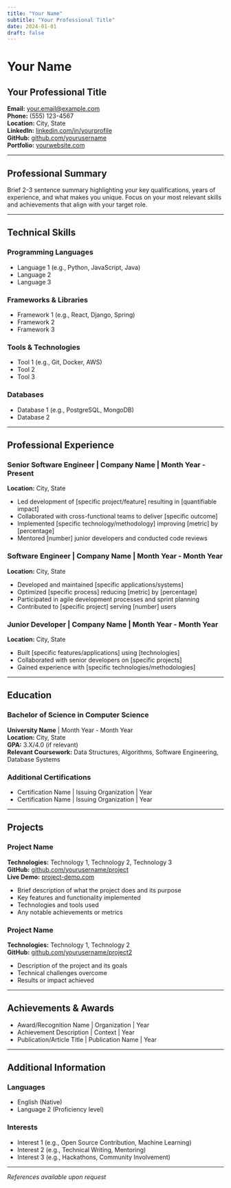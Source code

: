 ```yaml
---
title: "Your Name"
subtitle: "Your Professional Title"
date: 2024-01-01
draft: false
---
```


# Your Name
## Your Professional Title

**Email:** your.email@example.com  
**Phone:** (555) 123-4567  
**Location:** City, State  
**LinkedIn:** [linkedin.com/in/yourprofile](https://linkedin.com/in/yourprofile)  
**GitHub:** [github.com/yourusername](https://github.com/yourusername)  
**Portfolio:** [yourwebsite.com](https://yourwebsite.com)

---

## Professional Summary

Brief 2-3 sentence summary highlighting your key qualifications, years of experience, and what makes you unique. Focus on your most relevant skills and achievements that align with your target role.

---

## Technical Skills

### Programming Languages
- Language 1 (e.g., Python, JavaScript, Java)
- Language 2
- Language 3

### Frameworks & Libraries
- Framework 1 (e.g., React, Django, Spring)
- Framework 2
- Framework 3

### Tools & Technologies
- Tool 1 (e.g., Git, Docker, AWS)
- Tool 2
- Tool 3

### Databases
- Database 1 (e.g., PostgreSQL, MongoDB)
- Database 2

---

## Professional Experience

### Senior Software Engineer | Company Name | Month Year - Present
**Location:** City, State

- Led development of [specific project/feature] resulting in [quantifiable impact]
- Collaborated with cross-functional teams to deliver [specific outcome]
- Implemented [specific technology/methodology] improving [metric] by [percentage]
- Mentored [number] junior developers and conducted code reviews

### Software Engineer | Company Name | Month Year - Month Year
**Location:** City, State

- Developed and maintained [specific applications/systems]
- Optimized [specific process] reducing [metric] by [percentage]
- Participated in agile development processes and sprint planning
- Contributed to [specific project] serving [number] users

### Junior Developer | Company Name | Month Year - Month Year
**Location:** City, State

- Built [specific features/applications] using [technologies]
- Collaborated with senior developers on [specific projects]
- Gained experience with [specific technologies/methodologies]

---

## Education

### Bachelor of Science in Computer Science
**University Name** | Month Year - Month Year  
**Location:** City, State  
**GPA:** 3.X/4.0 (if relevant)  
**Relevant Coursework:** Data Structures, Algorithms, Software Engineering, Database Systems

### Additional Certifications
- Certification Name | Issuing Organization | Year
- Certification Name | Issuing Organization | Year

---

## Projects

### Project Name
**Technologies:** Technology 1, Technology 2, Technology 3  
**GitHub:** [github.com/yourusername/project](https://github.com/yourusername/project)  
**Live Demo:** [project-demo.com](https://project-demo.com)

- Brief description of what the project does and its purpose
- Key features and functionality implemented
- Technologies and tools used
- Any notable achievements or metrics

### Project Name
**Technologies:** Technology 1, Technology 2  
**GitHub:** [github.com/yourusername/project2](https://github.com/yourusername/project2)

- Description of the project and its goals
- Technical challenges overcome
- Results or impact achieved

---

## Achievements & Awards

- Award/Recognition Name | Organization | Year
- Achievement Description | Context | Year
- Publication/Article Title | Publication Name | Year

---

## Additional Information

### Languages
- English (Native)
- Language 2 (Proficiency level)

### Interests
- Interest 1 (e.g., Open Source Contribution, Machine Learning)
- Interest 2 (e.g., Technical Writing, Mentoring)
- Interest 3 (e.g., Hackathons, Community Involvement)

---

*References available upon request*
